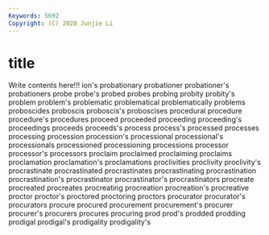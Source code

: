 ```yaml
---
Keywords: 5692
Copyright: (C) 2020 Junjie Li
---
```


# title

Write contents here!!!
ion's 
probationary 
probationer 
probationer's
probationers 
probe 
probe's 
probed 
probes 
probing 
probity 
probity's 
problem 
problem's
problematic 
problematical 
problematically 
problems 
proboscides 
proboscis 
proboscis's 
proboscises 
procedural 
procedure
procedure's 
procedures 
proceed 
proceeded 
proceeding 
proceeding's 
proceedings 
proceeds 
proceeds's 
process
process's 
processed 
processes 
processing 
procession 
procession's 
processional 
processional's 
processionals 
processioned
processioning 
processions 
processor 
processor's 
processors 
proclaim 
proclaimed 
proclaiming 
proclaims 
proclamation
proclamation's 
proclamations 
proclivities 
proclivity 
proclivity's 
procrastinate 
procrastinated 
procrastinates 
procrastinating 
procrastination
procrastination's 
procrastinator 
procrastinator's 
procrastinators 
procreate 
procreated 
procreates 
procreating 
procreation 
procreation's
procreative 
proctor 
proctor's 
proctored 
proctoring 
proctors 
procurator 
procurator's 
procurators 
procure
procured 
procurement 
procurement's 
procurer 
procurer's 
procurers 
procures 
procuring 
prod 
prod's
prodded 
prodding 
prodigal 
prodigal's 
prodigality 
prodigality's 
